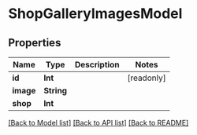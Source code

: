 # ShopGalleryImagesModel

## Properties
Name | Type | Description | Notes
------------ | ------------- | ------------- | -------------
**id** | **Int** |  | [readonly] 
**image** | **String** |  | 
**shop** | **Int** |  | 

[[Back to Model list]](../README.md#documentation-for-models) [[Back to API list]](../README.md#documentation-for-api-endpoints) [[Back to README]](../README.md)


